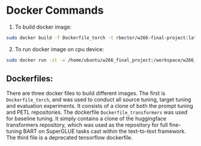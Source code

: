 # Docker Commands

1. To build docker image:
```bash
sudo docker build -f Dockerfile_torch -t rbector/w266-final-project:latest .
```
2. To run docker image on cpu device:
```bash
sudo docker run -it -v /home/ubuntu/w266_final_project:/workspace/w266_final_project -p 8888:8888 --gpus=all rbector/w266-final-project:latest
```
## Dockerfiles:

There are three docker files to build different images. The first is `Dockerfile_torch`, and was used to conduct all source tuning, target tuning and evaluation experiments. It consists of a clone of both the prompt tuning and PETL repositories. The dockerfile `Dockerfile_transformers` was used for baseline tuning. It simply contains a clone of the huggingface transformers repository, which was used as the repository for full fine-tuning BART on SuperGLUE tasks cast within the text-to-text framework. The third file is a deprecated tensorflow dockerfile. 
